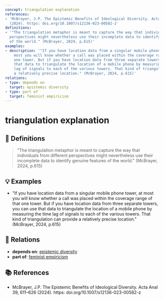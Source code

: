 ```yaml
---
concept: triangulation explanation
references:
- 'McBrayer, J.P. The Epistemic Benefits of Ideological Diversity. Acta Anal 39, 611–626
  (2024). https: doi.org/10.1007/s12136-023-00582-z'
definitions:
- '"The triangulation metaphor is meant to capture the way that individuals from different
  perspectives might nevertheless use their incomplete data to identify genuine features
  of the world." (McBrayer, 2024, p.615)'
examples:
- description: '"If you have location data from a singular mobile phone tower, at
    most you will know whether a call was placed within the coverage range of that
    one tower. But if you have location data from three separate towers, you can use
    that data to triangulate the location of a mobile phone by measuring the time
    lag of signals to each of the various towers. That kind of triangulation can provide
    a relatively precise location." (McBrayer, 2024, p.615)'
relations:
- type: depends on
  target: epistemic diversity
- type: part of
  target: feminist empiricism
---
```


# triangulation explanation

## 📖 Definitions

> "The triangulation metaphor is meant to capture the way that individuals from different perspectives might nevertheless use their incomplete data to identify genuine features of the world." (McBrayer, 2024, p.615)

## 💡 Examples

- "If you have location data from a singular mobile phone tower, at most you will know whether a call was placed within the coverage range of that one tower. But if you have location data from three separate towers, you can use that data to triangulate the location of a mobile phone by measuring the time lag of signals to each of the various towers. That kind of triangulation can provide a relatively precise location." (McBrayer, 2024, p.615)

## 🔗 Relations

- **depends on**: [epistemic diversity](./epistemic-diversity.md)
- **part of**: [feminist empiricism](./feminist-empiricism.md)

## 📚 References

- McBrayer, J.P. The Epistemic Benefits of Ideological Diversity. Acta Anal 39, 611–626 (2024). https: doi.org/10.1007/s12136-023-00582-z
